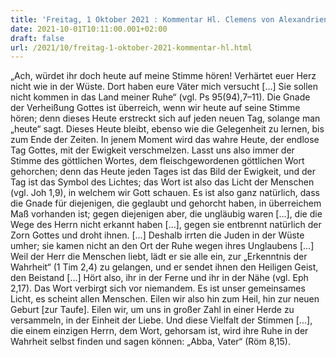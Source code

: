 ```yaml
---
title: 'Freitag, 1 Oktober 2021 : Kommentar Hl. Clemens von Alexandrien'
date: 2021-10-01T10:11:00.001+02:00
draft: false
url: /2021/10/freitag-1-oktober-2021-kommentar-hl.html
---
```


„Ach, würdet ihr doch heute auf meine Stimme hören! Verhärtet euer Herz nicht wie in der Wüste. Dort haben eure Väter mich versucht \[…\] Sie sollen nicht kommen in das Land meiner Ruhe“ (vgl. Ps 95(94),7–11). Die Gnade der Verheißung Gottes ist überreich, wenn wir heute auf seine Stimme hören; denn dieses Heute erstreckt sich auf jeden neuen Tag, solange man „heute“ sagt. Dieses Heute bleibt, ebenso wie die Gelegenheit zu lernen, bis zum Ende der Zeiten. In jenem Moment wird das wahre Heute, der endlose Tag Gottes, mit der Ewigkeit verschmelzen. Lasst uns also immer der Stimme des göttlichen Wortes, dem fleischgewordenen göttlichen Wort gehorchen; denn das Heute jeden Tages ist das Bild der Ewigkeit, und der Tag ist das Symbol des Lichtes; das Wort ist also das Licht der Menschen (vgl. Joh 1,9), in welchem wir Gott schauen. Es ist also ganz natürlich, dass die Gnade für diejenigen, die geglaubt und gehorcht haben, in überreichem Maß vorhanden ist; gegen diejenigen aber, die ungläubig waren \[…\], die die Wege des Herrn nicht erkannt haben \[…\], gegen sie entbrennt natürlich der Zorn Gottes und droht ihnen. \[…\] Deshalb irrten die Juden in der Wüste umher; sie kamen nicht an den Ort der Ruhe wegen ihres Unglaubens \[…\] Weil der Herr die Menschen liebt, lädt er sie alle ein, zur „Erkenntnis der Wahrheit“ (1 Tim 2,4) zu gelangen, und er sendet ihnen den Heiligen Geist, den Beistand \[…\] Hört also, ihr in der Ferne und ihr in der Nähe (vgl. Eph 2,17). Das Wort verbirgt sich vor niemandem. Es ist unser gemeinsames Licht, es scheint allen Menschen. Eilen wir also hin zum Heil, hin zur neuen Geburt \[zur Taufe\]. Eilen wir, um uns in großer Zahl in einer Herde zu versammeln, in der Einheit der Liebe. Und diese Vielfalt der Stimmen \[…\], die einem einzigen Herrn, dem Wort, gehorsam ist, wird ihre Ruhe in der Wahrheit selbst finden und sagen können: „Abba, Vater“ (Röm 8,15).